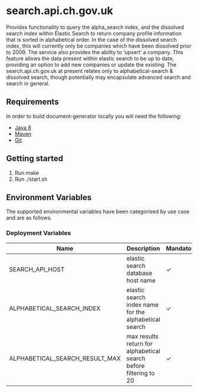 # search.api.ch.gov.uk
Provides functionality to query the alpha_search index, and the dissolved search index within Elastic Search to return company profile information that is sorted in alphabetical order. In the case of the dissolved search index, this will currently only be companies which have been dissolved prior to 2009. The service also provides the ability to ‘upsert’ a company. This feature allows the data present within elastic search to be up to date, providing an option to add new companies or update the existing. The search.api.ch.gov.uk at present relates only to alphabetical-search & dissolved search, though potentially may encapsulate advanced search and search in general.

## Requirements
In order to build document-generator locally you will need the following:
- [Java 8](http://www.oracle.com/technetwork/java/javase/downloads/jdk8-downloads-2133151.html)
- [Maven](https://maven.apache.org/download.cgi)
- [Git](https://git-scm.com/downloads)

## Getting started
1. Run make
2. Run ./start.sh

Environment Variables
---------------------
The supported environmental variables have been categorised by use case and are as follows.

### Deployment Variables
Name                                      | Description                                                                  | Mandatory | Default | Example
----------------------------------------- | ---------------------------------------------------------------------------- | --------- | ------- | ----------------------------------------
SEARCH_API_HOST                           | elastic search database host name                                            | ✓         |         | es7-database-host-name.aws.chdev.org
ALPHABETICAL_SEARCH_INDEX                 | elastic search index name for the alphabetical search                        | ✓         |         | alpha-search
ALPHABETICAL_SEARCH_RESULT_MAX            | max results return for alphabetical search before filtering to 20            | ✓         |         | 250
